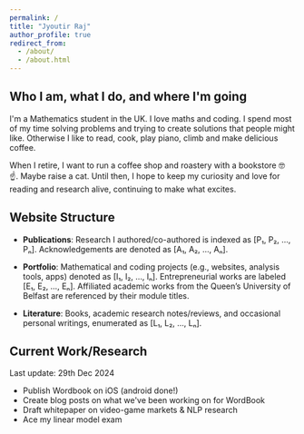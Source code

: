 ```yaml
---
permalink: /
title: "Jyoutir Raj"
author_profile: true
redirect_from: 
  - /about/
  - /about.html
---
```


## Who I am, what I do, and where I'm going

I'm a Mathematics student in the UK. I love maths and coding. 
I spend most of my time solving problems and trying to create solutions that people might like.
Otherwise I like to read, cook, play piano, climb and make delicious coffee. 

When I retire, I want to run a coffee shop and roastery with a bookstore 🤓 ☝️. Maybe raise a cat.
Until then, I hope to keep my curiosity and love for reading and research alive, continuing to make what excites.

## Website Structure

- **Publications**: Research I authored/co-authored is indexed as [P₁, P₂, …, Pₙ]. Acknowledgements are denoted as [A₁, A₂, …, Aₙ].
  
- **Portfolio**: Mathematical and coding projects (e.g., websites, analysis tools, apps) denoted as [I₁, I₂, …, Iₙ]. Entrepreneurial works are labeled [E₁, E₂, …, Eₙ]. Affiliated academic works from the Queen’s University of Belfast are referenced by their module titles.
  
- **Literature**: Books, academic research notes/reviews, and occasional personal writings, enumerated as [L₁, L₂, …, Lₙ]. 

## Current Work/Research

Last update: 29th Dec 2024
- Publish Wordbook on iOS (android done!)
- Create blog posts on what we've been working on for WordBook
- Draft whitepaper on video-game markets & NLP research
- Ace my linear model exam